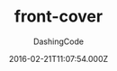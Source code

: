 ---
title: front-cover
github: https://github.com/dashingcode/front-cover
demo: https://dashingcode.github.io/front-cover/
author: DashingCode
ssg:
  - Jekyll
cms:
  - Markdown
date: 2016-02-21T11:07:54.000Z
description: Front Cover jekyll theme
draft: true
publish_date: '2016-02-21T11:07:54Z'
update_date: '2016-05-26T20:24:51Z'
github_star: 124
github_fork: 189
---